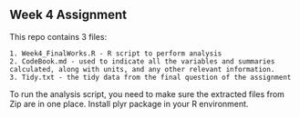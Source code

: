 <h2>Week 4 Assignment </h2>

This repo contains 3 files:

    1. Week4_FinalWorks.R - R script to perform analysis
    2. CodeBook.md - used to indicate all the variables and summaries calculated, along with units, and any other relevant information.
    3. Tidy.txt - the tidy data from the final question of the assignment

To run the analysis script, you need to make sure the extracted files from Zip are in one place. Install plyr package in your R environment.




